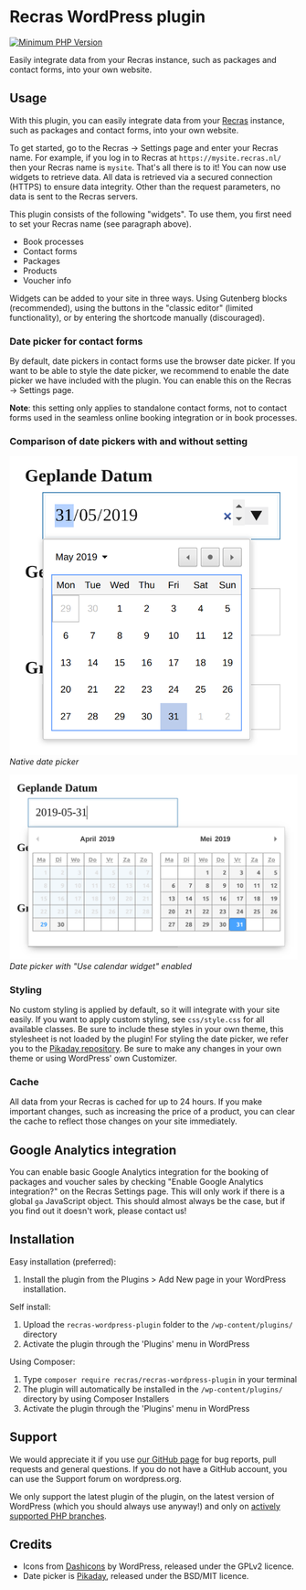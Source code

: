 # Recras WordPress plugin

[![Minimum PHP Version](https://img.shields.io/badge/php->%3D%207.4-8892BF.svg)](https://php.net/)

Easily integrate data from your Recras instance, such as packages and contact forms, into your own website.

## Usage
With this plugin, you can easily integrate data from your [Recras](https://recras.nl/) instance, such as packages and contact forms, into your own website.

To get started, go to the Recras → Settings page and enter your Recras name. For example, if you log in to Recras at `https://mysite.recras.nl/` then your Recras name is `mysite`. That's all there is to it! You can now use widgets to retrieve data. All data is retrieved via a secured connection (HTTPS) to ensure data integrity. Other than the request parameters, no data is sent to the Recras servers.

This plugin consists of the following "widgets". To use them, you first need to set your Recras name (see paragraph above).
* Book processes
* Contact forms
* Packages
* Products
* Voucher info

Widgets can be added to your site in three ways. Using Gutenberg blocks (recommended), using the buttons in the "classic editor" (limited functionality), or by entering the shortcode manually (discouraged).

### Date picker for contact forms
By default, date pickers in contact forms use the browser date picker. If you want to be able to style the date picker, we recommend to enable the date picker we have included with the plugin. You can enable this on the Recras → Settings page.

**Note**: this setting only applies to standalone contact forms, not to contact forms used in the seamless online booking integration or in book processes.

### Comparison of date pickers with and without setting

![Native date picker](images/datepicker_native.png)
_Native date picker_

![Custom date picker](images/datepicker_pikaday.png)
_Date picker with "Use calendar widget" enabled_

### Styling
No custom styling is applied by default, so it will integrate with your site easily. If you want to apply custom styling, see `css/style.css` for all available classes. Be sure to include these styles in your own theme, this stylesheet is not loaded by the plugin!
For styling the date picker, we refer you to the [Pikaday repository](https://github.com/Pikaday/Pikaday). Be sure to make any changes in your own theme or using WordPress' own Customizer.

### Cache
All data from your Recras is cached for up to 24 hours. If you make important changes, such as increasing the price of a product, you can clear the cache to reflect those changes on your site immediately.

## Google Analytics integration
You can enable basic Google Analytics integration for the booking of packages and voucher sales by checking "Enable Google Analytics integration?" on the Recras Settings page. This will only work if there is a global `ga` JavaScript object. This should almost always be the case, but if you find out it doesn't work, please contact us!

## Installation

Easy installation (preferred):

1. Install the plugin from the Plugins > Add New page in your WordPress installation.

Self install:

1. Upload the `recras-wordpress-plugin` folder to the `/wp-content/plugins/` directory
1. Activate the plugin through the 'Plugins' menu in WordPress

Using Composer:

1. Type `composer require recras/recras-wordpress-plugin` in your terminal
1. The plugin will automatically be installed in the `/wp-content/plugins/` directory by using Composer Installers
1. Activate the plugin through the 'Plugins' menu in WordPress

## Support

We would appreciate it if you use [our GitHub page](https://github.com/Recras/recras-wordpress-plugin/issues) for bug reports, pull requests and general questions. If you do not have a GitHub account, you can use the Support forum on wordpress.org.

We only support the latest plugin of the plugin, on the latest version of WordPress (which you should always use anyway!) and only on [actively supported PHP branches](https://www.php.net/supported-versions.php).

## Credits
* Icons from [Dashicons](https://github.com/WordPress/dashicons) by WordPress, released under the GPLv2 licence.
* Date picker is [Pikaday](https://github.com/Pikaday/Pikaday), released under the BSD/MIT licence.
